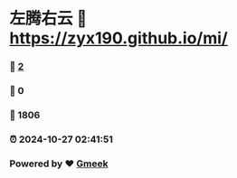 # 左腾右云 :link: https://zyx190.github.io/mi/ 
### :page_facing_up: [2](https://zyx190.github.io/mi//tag.html) 
### :speech_balloon: 0 
### :hibiscus: 1806 
### :alarm_clock: 2024-10-27 02:41:51 
### Powered by :heart: [Gmeek](https://github.com/Meekdai/Gmeek)
